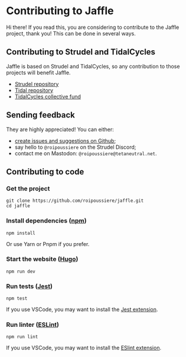 # Contributing to Jaffle

Hi there! If you read this, you are considering to contribute to the Jaffle project, thank you! This can be done in several ways.

## Contributing to Strudel and TidalCycles

Jaffle is based on Strudel and TidalCycles, so any contribution to those projects will benefit Jaffle.

- [Strudel repository](https://github.com/tidalcycles/strudel)
- [Tidal repository](https://github.com/tidalcycles/tidal/)
- [TidalCycles collective fund](https://opencollective.com/tidalcycles)

## Sending feedback

They are highly appreciated! You can either:

- [create issues and suggestions on Github](https://github.com/roipoussiere/jaffle/issues);
- say hello to `@roipoussiere` on the Strudel Discord;
- contact me on Mastodon: `@roipoussiere@tetaneutral.net`.

## Contributing to code

### Get the project

```
git clone https://github.com/roipoussiere/jaffle.git
cd jaffle
```

### Install dependencies ([npm](https://www.npmjs.com/))

```
npm install
```

Or use Yarn or Pnpm if you prefer.

### Start the website ([Hugo](https://gohugo.io/))

```
npm run dev
```

### Run tests ([Jest](https://jestjs.io))

```
npm test
```

If you use VSCode, you may want to install the [Jest extension](https://marketplace.visualstudio.com/items?itemName=Orta.vscode-jest).

### Run linter ([ESLint](https://eslint.org/))

```
npm run lint
```

If you use VSCode, you may want to install the [ESlint extension](https://marketplace.visualstudio.com/items?itemName=dbaeumer.vscode-eslint).
